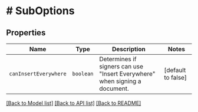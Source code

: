 # # SubOptions



## Properties

Name | Type | Description | Notes
------------ | ------------- | ------------- | -------------
| `canInsertEverywhere` | ```boolean``` |  Determines if signers can use &quot;Insert Everywhere&quot; when signing a document.  |  [default to false] |

[[Back to Model list]](../../README.md#models) [[Back to API list]](../../README.md#endpoints) [[Back to README]](../../README.md)
